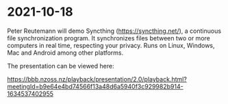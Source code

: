 # 2021-10-18

Peter Reutemann will demo Syncthing (https://syncthing.net/), a continuous file synchronization program. It synchronizes files between two or more computers in real time, respecting your privacy. Runs on Linux, Windows, Mac and Android among other platforms.

The presentation can be viewed here:

https://bbb.nzoss.nz/playback/presentation/2.0/playback.html?meetingId=b9e64e4bd74566f13a48d6a5940f3c929982b914-1634537402955
